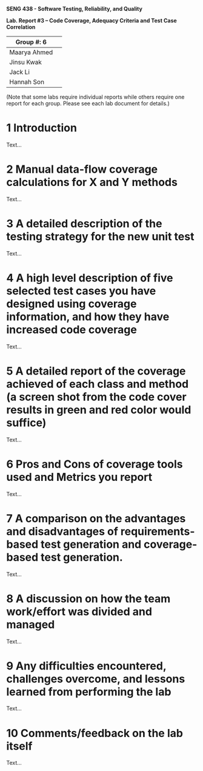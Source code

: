 **SENG 438 - Software Testing, Reliability, and Quality**

**Lab. Report #3 – Code Coverage, Adequacy Criteria and Test Case Correlation**

| Group \#: 6    |     |
| -------------- | --- |
| Maarya Ahmed   |     |
| Jinsu Kwak     |     |
| Jack Li        |     |
| Hannah Son     |     |

(Note that some labs require individual reports while others require one report
for each group. Please see each lab document for details.)

# 1 Introduction

Text…

# 2 Manual data-flow coverage calculations for X and Y methods

Text…

# 3 A detailed description of the testing strategy for the new unit test

Text…

# 4 A high level description of five selected test cases you have designed using coverage information, and how they have increased code coverage

Text…

# 5 A detailed report of the coverage achieved of each class and method (a screen shot from the code cover results in green and red color would suffice)

Text…

# 6 Pros and Cons of coverage tools used and Metrics you report

Text…

# 7 A comparison on the advantages and disadvantages of requirements-based test generation and coverage-based test generation.

Text…

# 8 A discussion on how the team work/effort was divided and managed

Text…

# 9 Any difficulties encountered, challenges overcome, and lessons learned from performing the lab

Text…

# 10 Comments/feedback on the lab itself

Text…
